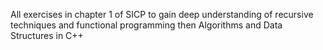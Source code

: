 All exercises in chapter 1 of SICP to gain deep understanding of recursive techniques and functional programming then
Algorithms and Data Structures in C++
